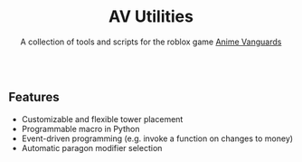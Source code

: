 <h1 align="center">
  AV Utilities
</h1>
<p align="center">
  A collection of tools and scripts for the roblox game <a href="https://animevanguards.fandom.com/wiki/Anime_Vanguards_Wiki">Anime Vanguards</a>
</p>

<br>
<br>

## Features

- Customizable and flexible tower placement
- Programmable macro in Python
- Event-driven programming (e.g. invoke a function on changes to money)
- Automatic paragon modifier selection
